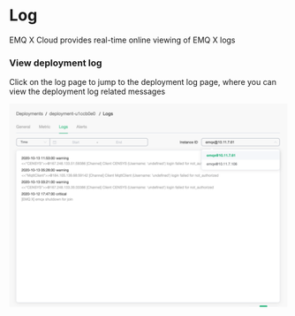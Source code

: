 # Log

EMQ X Cloud provides real-time online viewing of EMQ X logs



### View deployment log

Click on the log page to jump to the deployment log page, where you can view the deployment log related messages

![view_log](_assets/logs.png)

